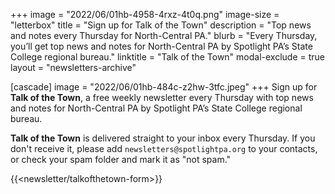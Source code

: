 +++
image = "2022/06/01hb-4958-4rxz-4t0q.png"
image-size = "letterbox"
title = "Sign up for Talk of the Town"
description = "Top news and notes every Thursday for North-Central PA."
blurb = "Every Thursday, you’ll get top news and notes for North-Central PA by Spotlight PA’s State College regional bureau."
linktitle = "Talk of the Town"
modal-exclude = true
layout = "newsletters-archive"

[cascade]
image = "2022/06/01hb-484c-z2hw-3tfc.jpeg"
+++
Sign up for **Talk of the Town**, a free weekly newsletter every Thursday with top news and notes for North-Central PA by Spotlight PA’s State College regional bureau.

**Talk of the Town** is delivered straight to your inbox every Thursday. If you don't receive it, please add `newsletters@spotlightpa.org` to your contacts, or check your spam folder and mark it as "not spam."

{{<newsletter/talkofthetown-form>}}


